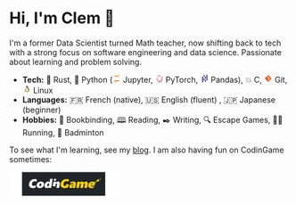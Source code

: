 # Hi, I'm Clem 👋

I'm a former Data Scientist turned Math teacher, now shifting back to tech with a strong focus on software engineering and data science. Passionate about learning and problem solving.

- **Tech:** 🦀 Rust, 🐍 Python (<img src="data/jupyter.png" alt="Jupyter logo" width="15"/> Jupyter, <img src="data/pytorch.png" alt="PyTorch logo" width="15"/> PyTorch, <img src="data/pandas.png" alt="Pandas logo" width="15"/> Pandas), 💥 C, <img src="data/git.png" alt="Git logo" width="15"/> Git, <img src="data/linux.png" alt="Linux logo" width="15"/> Linux
- **Languages:** 🇫🇷 French (native), 🇺🇸 English (fluent) , 🇯🇵 Japanese (beginner)
- **Hobbies:** 📓 Bookbinding, 🕮 Reading, ✒️ Writing, 🔍 Escape Games, 🏃‍♀️ Running, 🏸 Badminton

To see what I'm learning, see my [blog](https://clembytes.fr/).
I am also having fun on CodinGame sometimes:

<a href="https://www.codingame.com/profile/2fd6c27154680fa40354f78b6cd1d0829766093">
  <img src="data/CodinGame_Logo.svg" alt="CodinGame logo" width="200" />
</a>

<!--
**ClemBytes/ClemBytes** is a ✨ _special_ ✨ repository because its `README.md` (this file) appears on your GitHub profile.

Here are some ideas to get you started:

- 🔭 I’m currently working on ...
- 🌱 I’m currently learning ...
- 👯 I’m looking to collaborate on ...
- 🤔 I’m looking for help with ...
- 💬 Ask me about ...
- 📫 How to reach me: ...
- 😄 Pronouns: ...
- ⚡ Fun fact: ...
-->
